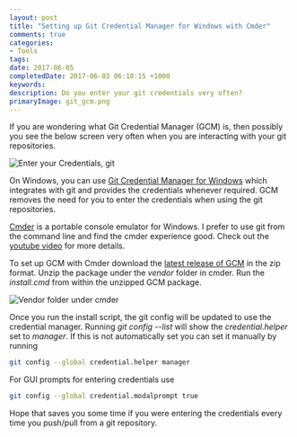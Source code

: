 ```yaml
---
layout: post
title: "Setting up Git Credential Manager for Windows with Cmder"
comments: true
categories: 
- Tools
tags: 
date: 2017-06-05
completedDate: 2017-06-03 06:18:15 +1000
keywords: 
description: Do you enter your git credentials very often?
primaryImage: git_gcm.png
---
```


If you are wondering what Git Credential Manager (GCM) is, then possibly you see the below screen very often when you are interacting with your git repositories.

<img src="/images/git_gcm.png" alt="Enter your Credentials, git" class="center" />

On Windows, you can use [Git Credential Manager for Windows](https://github.com/Microsoft/Git-Credential-Manager-for-Windows) which integrates with git and provides the credentials whenever required. GCM removes the need for you to enter the credentials when using the git repositories.

[Cmder](http://www.rahulpnath.com/blog/cmder-portable-console-emulator-for-windows/) is a portable console emulator for Windows. I prefer to use git from the command line and find the cmder experience good. Check out the [youtube video](https://www.youtube.com/watch?v=fpxx8hlNTzc) for more details.

To set up GCM with Cmder download the [latest release of GCM](https://github.com/Microsoft/Git-Credential-Manager-for-Windows/releases) in the zip format. Unzip the package under the *vendor* folder in cmder. Run the *install.cmd* from within the unzipped GCM package. 

<img src="/images/git_gcm_location.png" alt="Vendor folder under cmder" class="center" />

Once you run the install script, the git config will be updated to use the credential manager. Running *git config --list* will show the *credential.helper* set to *manager*. If this is not automatically set you can set it manually by running 

``` bash Set GCM as git credential manager
git config --global credential.helper manager
```
For GUI prompts for entering credentials use 

``` bash Enable Gui prompt for passwords
git config --global credential.modalprompt true
```

Hope that saves you some time if you were entering the credentials every time you push/pull from a git repository.